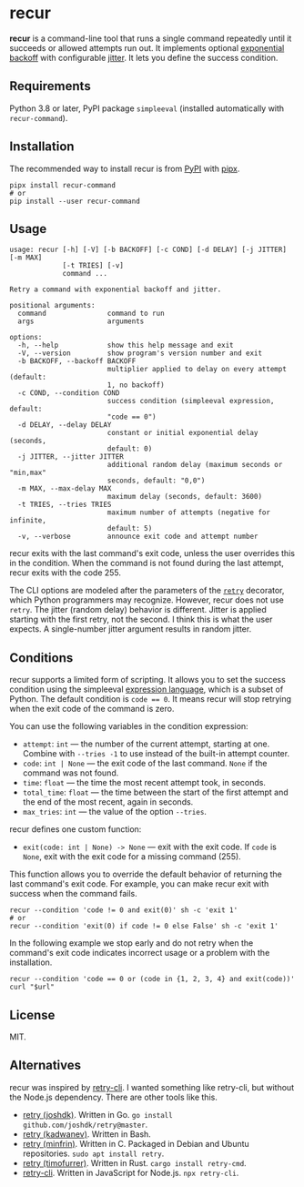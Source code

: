 # recur

**recur** is a command-line tool that runs a single command repeatedly until it succeeds or allowed attempts run out.
It implements optional [exponential backoff](https://en.wikipedia.org/wiki/Exponential_backoff) with configurable [jitter](https://en.wikipedia.org/wiki/Thundering_herd_problem#Mitigation).
It lets you define the success condition.


## Requirements

Python 3.8 or later,
PyPI package `simpleeval` (installed automatically with `recur-command`).


## Installation

The recommended way to install recur is from [PyPI](https://pypi.org/project/recur-command/) with [pipx](https://github.com/pypa/pipx).

```shell
pipx install recur-command
# or
pip install --user recur-command
```


## Usage

```none
usage: recur [-h] [-V] [-b BACKOFF] [-c COND] [-d DELAY] [-j JITTER] [-m MAX]
             [-t TRIES] [-v]
             command ...

Retry a command with exponential backoff and jitter.

positional arguments:
  command               command to run
  args                  arguments

options:
  -h, --help            show this help message and exit
  -V, --version         show program's version number and exit
  -b BACKOFF, --backoff BACKOFF
                        multiplier applied to delay on every attempt (default:
                        1, no backoff)
  -c COND, --condition COND
                        success condition (simpleeval expression, default:
                        "code == 0")
  -d DELAY, --delay DELAY
                        constant or initial exponential delay (seconds,
                        default: 0)
  -j JITTER, --jitter JITTER
                        additional random delay (maximum seconds or "min,max"
                        seconds, default: "0,0")
  -m MAX, --max-delay MAX
                        maximum delay (seconds, default: 3600)
  -t TRIES, --tries TRIES
                        maximum number of attempts (negative for infinite,
                        default: 5)
  -v, --verbose         announce exit code and attempt number
```

recur exits with the last command's exit code, unless the user overrides this in the condition.
When the command is not found during the last attempt,
recur exits with the code 255.

The CLI options are modeled after the parameters of the [`retry`](https://github.com/invl/retry) decorator, which Python programmers may recognize.
However, recur does not use `retry`.
The jitter (random delay) behavior is different.
Jitter is applied starting with the first retry, not the second.
I think this is what the user expects.
A single-number jitter argument results in random jitter.


## Conditions

recur supports a limited form of scripting.
It allows you to set the success condition using the simpleeval [expression language](https://github.com/danthedeckie/simpleeval#operators), which is a subset of Python.
The default condition is `code == 0`.
It means recur will stop retrying when the exit code of the command is zero.

You can use the following variables in the condition expression:

* `attempt`: `int` — the number of the current attempt, starting at one.
Combine with `--tries -1` to use instead of the built-in attempt counter. 
* `code`: `int | None` — the exit code of the last command.
`None` if the command was not found.
* `time`: `float` — the time the most recent attempt took, in seconds.
* `total_time`: `float` — the time between the start of the first attempt and the end of the most recent, again in seconds.
*  `max_tries`: `int` — the value of the option `--tries`.

recur defines one custom function:

* `exit(code: int | None) -> None` — exit with the exit code.
If `code` is `None`, exit with the exit code for a missing command (255).

This function allows you to override the default behavior of returning the last command's exit code.
For example, you can make recur exit with success when the command fails.

```shell
recur --condition 'code != 0 and exit(0)' sh -c 'exit 1'
# or
recur --condition 'exit(0) if code != 0 else False' sh -c 'exit 1'
```

In the following example we stop early and do not retry when the command's exit code indicates incorrect usage or a problem with the installation.

```shell
recur --condition 'code == 0 or (code in {1, 2, 3, 4} and exit(code))' curl "$url"
```

## License

MIT.


## Alternatives

recur was inspired by [retry-cli](https://github.com/tirsen/retry-cli).
I wanted something like retry-cli, but without the Node.js dependency.
There are other tools like this.

* [retry (joshdk)](https://github.com/joshdk/retry).
Written in Go.
`go install github.com/joshdk/retry@master`.
* [retry (kadwanev)](https://github.com/kadwanev/retry).
Written in Bash.
* [retry (minfrin)](https://github.com/minfrin/retry).
Written in C.
Packaged in Debian and Ubuntu repositories.
`sudo apt install retry`.
* [retry (timofurrer)](https://github.com/timofurrer/retry-cmd).
Written in Rust.
`cargo install retry-cmd`.
* [retry-cli](https://github.com/tirsen/retry-cli).
Written in JavaScript for Node.js.
`npx retry-cli`.
